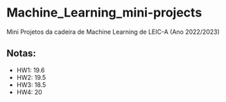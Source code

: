 # Machine_Learning_mini-projects

Mini Projetos da cadeira de Machine Learning de LEIC-A (Ano 2022/2023)

## Notas: 
- HW1: 19.6
- HW2: 19.5
- HW3: 18.5
- HW4: 20
